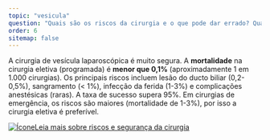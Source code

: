 ```yaml
---
topic: "vesicula"
question: "Quais são os riscos da cirurgia e o que pode dar errado? Qual a taxa de mortalidade?"
order: 6
sitemap: false
---
```


A cirurgia de vesícula laparoscópica é muito segura. A **mortalidade** na cirurgia eletiva (programada) é **menor que 0,1%** (aproximadamente 1 em 1.000 cirurgias). Os principais riscos incluem lesão do ducto biliar (0,2-0,5%), sangramento (< 1%), infecção da ferida (1-3%) e complicações anestésicas (raras). A taxa de sucesso supera 95%. Em cirurgias de emergência, os riscos são maiores (mortalidade de 1-3%), por isso a cirurgia eletiva é preferível.

<p><a href="{% link _posts/2025-10-20-cirurgia-vesicula-riscos-seguranca.md %}">
  <img src="/assets/images/icon-document.svg" class="icon" alt="Ícone" />Leia mais sobre riscos e segurança da cirurgia</a></p>
